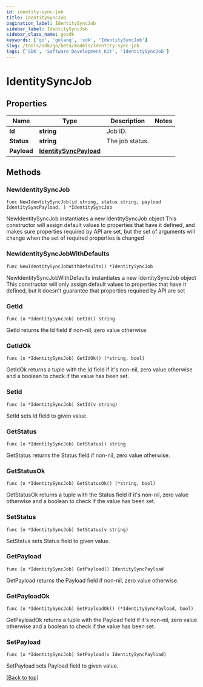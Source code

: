 ```yaml
---
id: identity-sync-job
title: IdentitySyncJob
pagination_label: IdentitySyncJob
sidebar_label: IdentitySyncJob
sidebar_class_name: gosdk
keywords: ['go', 'golang', 'sdk', 'IdentitySyncJob'] 
slug: /tools/sdk/go/beta/models/identity-sync-job
tags: ['SDK', 'Software Development Kit', 'IdentitySyncJob']
---
```


# IdentitySyncJob

## Properties

Name | Type | Description | Notes
------------ | ------------- | ------------- | -------------
**Id** |  **string** | Job ID. | 
**Status** |  **string** | The job status. | 
**Payload** |  [**IdentitySyncPayload**](identity-sync-payload) |  | 

## Methods

### NewIdentitySyncJob

`func NewIdentitySyncJob(id string, status string, payload IdentitySyncPayload, ) *IdentitySyncJob`

NewIdentitySyncJob instantiates a new IdentitySyncJob object
This constructor will assign default values to properties that have it defined,
and makes sure properties required by API are set, but the set of arguments
will change when the set of required properties is changed

### NewIdentitySyncJobWithDefaults

`func NewIdentitySyncJobWithDefaults() *IdentitySyncJob`

NewIdentitySyncJobWithDefaults instantiates a new IdentitySyncJob object
This constructor will only assign default values to properties that have it defined,
but it doesn't guarantee that properties required by API are set

### GetId

`func (o *IdentitySyncJob) GetId() string`

GetId returns the Id field if non-nil, zero value otherwise.

### GetIdOk

`func (o *IdentitySyncJob) GetIdOk() (*string, bool)`

GetIdOk returns a tuple with the Id field if it's non-nil, zero value otherwise
and a boolean to check if the value has been set.

### SetId

`func (o *IdentitySyncJob) SetId(v string)`

SetId sets Id field to given value.


### GetStatus

`func (o *IdentitySyncJob) GetStatus() string`

GetStatus returns the Status field if non-nil, zero value otherwise.

### GetStatusOk

`func (o *IdentitySyncJob) GetStatusOk() (*string, bool)`

GetStatusOk returns a tuple with the Status field if it's non-nil, zero value otherwise
and a boolean to check if the value has been set.

### SetStatus

`func (o *IdentitySyncJob) SetStatus(v string)`

SetStatus sets Status field to given value.


### GetPayload

`func (o *IdentitySyncJob) GetPayload() IdentitySyncPayload`

GetPayload returns the Payload field if non-nil, zero value otherwise.

### GetPayloadOk

`func (o *IdentitySyncJob) GetPayloadOk() (*IdentitySyncPayload, bool)`

GetPayloadOk returns a tuple with the Payload field if it's non-nil, zero value otherwise
and a boolean to check if the value has been set.

### SetPayload

`func (o *IdentitySyncJob) SetPayload(v IdentitySyncPayload)`

SetPayload sets Payload field to given value.



[[Back to top]](#) 


